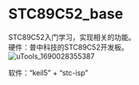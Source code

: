 # STC89C52_base
STC89C52入门学习，实现相关的功能。  
硬件：普中科技的STC89C52开发板。  
![uTools_1690028355387](https://github.com/AidenliuT/STC89C52_base/assets/16529020/059a5994-fdf9-460b-9d7f-98679d76f2d2)  

软件：“keil5” + “stc-isp”  


